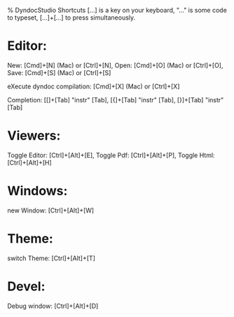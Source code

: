 % DyndocStudio Shortcuts
[...] is a key on your keyboard, "..." is some code to typeset, [...]+[...] to press simultaneously.

Editor:
=======

New: [Cmd]+[N] (Mac) or [Ctrl]+[N], Open: [Cmd]+[O] (Mac) or [Ctrl]+[O], Save: [Cmd]+[S] (Mac) or [Ctrl]+[S]

eXecute dyndoc compilation: [Cmd]+[X] (Mac) or [Ctrl]+[X]

Completion: [[]+[Tab] "instr" [Tab], [{]+[Tab] "instr" [Tab], [}]+[Tab] "instr" [Tab] 

Viewers:
========

Toggle Editor: [Ctrl]+[Alt]+[E], Toggle Pdf: [Ctrl]+[Alt]+[P], Toggle Html: [Ctrl]+[Alt]+[H]

Windows:
========

new Window: [Ctrl]+[Alt]+[W]

Theme:
======

switch Theme: [Ctrl]+[Alt]+[T]

Devel:
======

Debug window: [Ctrl]+[Alt]+[D]
